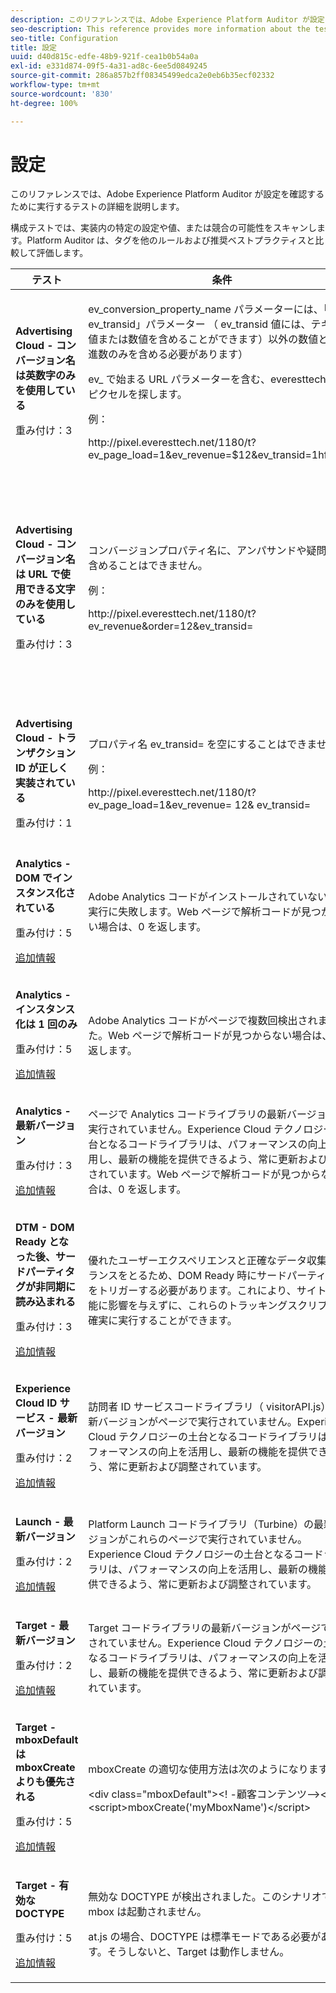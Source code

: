 ```yaml
---
description: このリファレンスでは、Adobe Experience Platform Auditor が設定を確認するために実行するテストの詳細を説明します。
seo-description: This reference provides more information about the tests Adobe Experience Platform Auditor performs for configuration.
seo-title: Configuration
title: 設定
uuid: d40d815c-edfe-48b9-921f-cea1b0b54a0a
exl-id: e331d874-09f5-4a31-ad8c-6ee5d0849245
source-git-commit: 286a857b2ff08345499edca2e0eb6b35ecf02332
workflow-type: tm+mt
source-wordcount: '830'
ht-degree: 100%

---
```


# 設定

このリファレンスでは、Adobe Experience Platform Auditor が設定を確認するために実行するテストの詳細を説明します。

構成テストでは、実装内の特定の設定や値、または競合の可能性をスキャンします。Platform Auditor は、タグを他のルールおよび推奨ベストプラクティスと比較して評価します。

<table id="table_A8A1FC360482447185C8460A18426638"> 
 <thead> 
  <tr> 
   <th colname="col1" class="entry"> テスト </th> 
   <th colname="col2" class="entry"> 条件 </th> 
   <th colname="col3" class="entry"> 推奨 </th> 
  </tr>
 </thead>
 <tbody> 
  <tr> 
   <td colname="col1"> 
    <!--
      1.0.1 
    --> <p><b>Advertising Cloud - コンバージョン名は英数字のみを使用している</b> </p> <p>重み付け：3 </p> </td> 
   <td colname="col2"> <p><span class="codeph"> ev_conversion_property_name</span> パラメーターには、「<span class="codeph"> ev_transid</span>」パラメーター （<span class="codeph"> ev_transid</span> 値には、テキスト値または数値を含めることができます）以外の数値と 10 進数のみを含める必要があります） </p> <p><span class="codeph">ev_</span> で始まる URL パラメーターを含む、<span class="codeph">everesttech.net</span> ピクセルを探します。 </p> <p>例： </p> <p><span class="codeph">http://pixel.everesttech.net/1180/t?ev_page_load=1&amp;ev_revenue=$12&amp;ev_transid=1hf74i47 </span> </p> </td> 
   <td colname="col3"> <p> トランザクションプロパティのパラメーターには、数値と小数値のみを含めてください。 </p> <p> <p>警告： その他の値タイプは、データが失われる原因となる場合があります。 </p> </p> </td> 
  </tr> 
  <tr> 
   <td colname="col1"> 
    <!--
      1.0.1 
    --> <p><b>Advertising Cloud - コンバージョン名は URL で使用できる文字のみを使用している</b> </p> <p>重み付け：3 </p> </td> 
   <td colname="col2"> <p> コンバージョンプロパティ名に、アンパサンドや疑問符を含めることはできません。 </p> <p> 例： </p> <p><span class="codeph">http://pixel.everesttech.net/1180/t?ev_revenue&amp;order=12&amp;ev_transid=</span> </p> </td> 
   <td colname="col3"> <p>トランザクションプロパティのパラメーターに、エンコードされていないアンパサンドや疑問符が含まれていないことを確認してください。これらがあると、URL 形式が壊れます。 </p> <p> <p>警告：プロパティパラメーターにエンコードされていないアンパサンドまたは疑問符（例：<span class="codeph"> ev_formComplete?=1</span> または <span class="codeph"> ev_formComplete&amp;Submit=1</span>）が含まれる場合、データが失われる可能性があります。 </p> </p> </td> 
  </tr> 
  <tr> 
   <td colname="col1"> 
    <!--
      1.0.1 
    --> <p><b>Advertising Cloud - トランザクション ID が正しく実装されている</b> </p> <p>重み付け：1 </p> </td> 
   <td colname="col2"> <p> プロパティ名 <span class="codeph"> ev_transid=</span> を空にすることはできません。 </p> <p>例： </p> <p> <span class="codeph">http://pixel.everesttech.net/1180/t?ev_page_load=1&amp;ev_revenue= 12&amp; ev_transid=</span> </p> </td> 
   <td colname="col3"> <p>プロパティ名 <span class="codeph"> ev_transid=</span> には、値（<span class="codeph"> ev_transid=</span>）を含める必要があります。値が指定されていない場合、トランザクションデータが失われる可能性があります。<span class="codeph"> ev_transid=</span> に値を割り当てるか、ピクセルからパラメーターを削除します。 </p> </td> 
  </tr> 
  <tr> 
   <td colname="col1"> 
    <!--
      1.0.1 
    --> <p><b>Analytics - DOM でインスタンス化されている</b> </p> <p>重み付け：5 </p> <p><a href="https://docs.adobe.com/content/help/ja-JP/analytics/implementation/home.html" format="html" scope="external">追加情報</a> </p> </td> 
   <td colname="col2"> <p> Adobe Analytics コードがインストールされていないか、実行に失敗します。Web ページで解析コードが見つからない場合は、0 を返します。 </p> </td> 
   <td colname="col3"> <p>ページで Analytics タグが実装され、後続のスクリプトアクティビティによってブロックされていないことを確認します。 </p> </td> 
  </tr> 
  <tr> 
   <td colname="col1"> 
    <!--
      1.0.1 
    --> <p><b>Analytics - インスタンス化は 1 回のみ</b> </p> <p>重み付け：5 </p> <p><a href="https://docs.adobe.com/content/help/ja-JP/analytics/implementation/home.html" format="https" scope="external">追加情報</a> </p> </td> 
   <td colname="col2"> <p> Adobe Analytics コードがページで複数回検出されました。Web ページで解析コードが見つからない場合は、0 を返します。 </p> </td> 
   <td colname="col3"> <p>ページ上の Analytics タグが 1 つだけであることを確認します。 </p> </td> 
  </tr> 
  <tr> 
   <td colname="col1"> 
    <!--
      1.0.1 
    --> <p><b>Analytics - 最新バージョン</b> </p> <p>重み付け：3 </p> <p><a href="https://docs.adobe.com/content/help/ja-JP/analytics/implementation/appmeasurement-updates.html" format="https" scope="external">追加情報</a> </p> </td> 
   <td colname="col2"> <p> ページで Analytics コードライブラリの最新バージョンが実行されていません。Experience Cloud テクノロジーの土台となるコードライブラリは、パフォーマンスの向上を活用し、最新の機能を提供できるよう、常に更新および調整されています。Web ページで解析コードが見つからない場合は、0 を返します。 </p> </td> 
   <td colname="col3"> <p>最新バージョンの Analytics ライブラリをインストールしてください。 </p> </td> 
  </tr> 
  <tr> 
   <td colname="col1"> 
    <!--
      1.0.1 
    --> <p><b>DTM - DOM Ready となった後、サードパーティタグが非同期に読み込まれる</b> </p> <p>重み付け：3 </p> <p><a href="https://docs.adobe.com/content/help/ja-JP/dtm/using/resources/load-order.html" format="html" scope="external">追加情報</a> </p> </td> 
   <td colname="col2"> <p>優れたユーザーエクスペリエンスと正確なデータ収集のバランスをとるため、DOM Ready 時にサードパーティタグをトリガーする必要があります。これにより、サイトの機能に影響を与えずに、これらのトラッキングスクリプトを確実に実行することができます。 </p> </td> 
   <td colname="col3"> <p>サードパーティのピクセルを実行するすべてのルールを DOM Ready 時に実行するように調整することで、この問題を解決します。 </p> </td> 
  </tr> 
  <tr> 
   <td colname="col1"> 
    <!--
      1.0.1 
    --> <p><b>Experience Cloud ID サービス - 最新バージョン</b> </p> <p>重み付け：2 </p> <p><a href="https://docs.adobe.com/content/help/ja-JP/dtm/using/tools/macid.html" format="html" scope="external">追加情報</a> </p> </td> 
   <td colname="col2"> <p> 訪問者 ID サービスコードライブラリ（<span class="codeph"> visitorAPI.js</span>）の最新バージョンがページで実行されていません。Experience Cloud テクノロジーの土台となるコードライブラリは、パフォーマンスの向上を活用し、最新の機能を提供できるよう、常に更新および調整されています。 </p> </td> 
   <td colname="col3"> <p>最新バージョンの訪問者 ID サービスライブラリをインストールしてください。 </p> </td> 
  </tr> 
  <tr> 
   <td colname="col1"> 
    <!--
      1.0.1 
    --> <p><b>Launch - 最新バージョン</b> </p> <p>重み付け：2 </p> <p><a href="https://docs.adobe.com/content/help/ja-JP/launch/using/intro/get-started/quick-start.html" format="https" scope="external">追加情報</a> </p> </td> 
   <td colname="col2"> <p>Platform Launch コードライブラリ（Turbine）の最新バージョンがこれらのページで実行されていません。Experience Cloud テクノロジーの土台となるコードライブラリは、パフォーマンスの向上を活用し、最新の機能を提供できるよう、常に更新および調整されています。 </p> </td> 
   <td colname="col3"> <p> Platform Launch ライブラリを再構築して公開することで、Platform Launch ライブラリを更新してください。 </p> </td> 
  </tr> 
  <tr> 
   <td colname="col1"> 
    <!--
      1.0.1 
    --> <p><b>Target - 最新バージョン</b> </p> <p>重み付け：2 </p> <p><a href="https://docs.adobe.com/content/help/ja-JP/dtm/implementing/target/update-target-tool.html" format="html" scope="external">追加情報</a> </p> </td> 
   <td colname="col2"> <p> Target コードライブラリの最新バージョンがページで実行されていません。Experience Cloud テクノロジーの土台となるコードライブラリは、パフォーマンスの向上を活用し、最新の機能を提供できるよう、常に更新および調整されています。 </p> </td> 
   <td colname="col3"> <p>最新バージョンの Target ライブラリをインストールしてください。 </p> </td> 
  </tr> 
  <tr> 
   <td colname="col1"> 
    <!--
      1.0.1 
    --> <p><b>Target - mboxDefault は mboxCreate よりも優先される</b> </p> <p>重み付け：5 </p> <p><a href="https://docs.adobe.com/content/help/ja-JP/target/using/implement-target/client-side/mbox-implement/mbox-download.html" format="html" scope="external">追加情報</a> </p> </td> 
   <td colname="col2"> <p><span class="codeph"> mboxCreate</span> の適切な使用方法は次のようになります。 </p> <p> <span class="codeph"> &lt;div class="mboxDefault"&gt;&lt;! -顧客コンテンツ--&gt;&lt;/div&gt;&lt;script&gt;mboxCreate('myMboxName')&lt;/script&gt;</span> </p> </td> 
   <td colname="col3"> <p><span class="codeph"> mboxCreate()</span> を呼び出す前に、必ず<span class="codeph"> &lt;div class="mboxDefault"&gt;&lt;/div&gt;</span> タグを含めてください。at.js による追加はおこなわれません。 </p> </td> 
  </tr> 
  <tr> 
   <td colname="col1"> 
    <!--
      1.0.1 
    --> <p><b>Target - 有効な DOCTYPE</b> </p> <p>重み付け：5 </p> <p><a href="https://docs.adobe.com/help/ja-JP/target/using/implement-target/client-side/faq-at-js/target-atjs-faq.html#what-html-doctype-does-atjs-require" format="html" scope="external">追加情報</a> </p> </td> 
   <td colname="col2"> <p> 無効な DOCTYPE が検出されました。このシナリオでは、mbox は起動されません。 </p> <p>at.js の場合、DOCTYPE は標準モードである必要があります。そうしないと、Target は動作しません。 </p> </td> 
   <td colname="col3"> <p>ページ上の DOCTYPE を更新します。 </p> </td> 
  </tr> 
 </tbody> 
</table>
